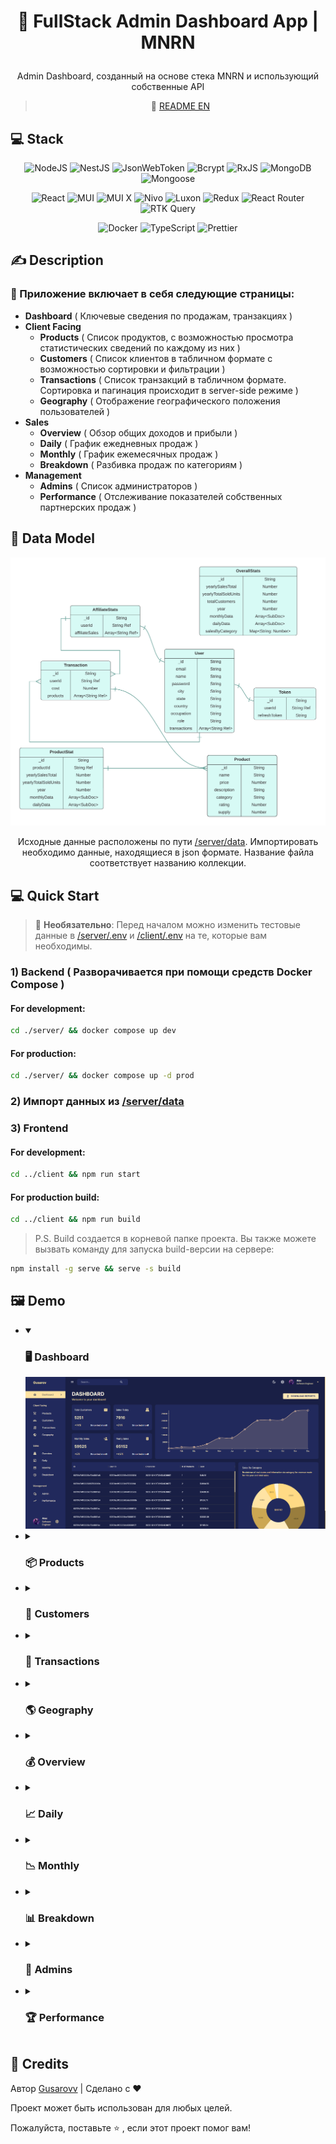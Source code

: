 <h1><p align="center">🎩 FullStack Admin Dashboard App | MNRN</p></h1>

<div align="center">

Admin Dashboard, созданный на основе стека MNRN и использующий собственные API

> 📝 [README EN](./README.md)</p>

</div>

## 💻 Stack

<div align="center">

![NodeJS](https://img.shields.io/badge/node.js-%236DA55F?style=for-the-badge&logo=node.js&logoColor=white)
![NestJS](https://img.shields.io/badge/nestjs-%23E0234E.svg?style=for-the-badge&logo=nestjs&logoColor=white)
![JsonWebToken](https://img.shields.io/badge/JWT-black?style=for-the-badge&logo=JSON%20web%20tokens)
![Bcrypt](https://img.shields.io/badge/Bcrypt-%23cf402a?style=for-the-badge&logo=bcrypt&logoColor=white)
![RxJS](https://img.shields.io/badge/RxJS-%23B7178C?style=for-the-badge&logo=ReactiveX&logoColor=white)
![MongoDB](https://img.shields.io/badge/MongoDB-%234ea94b.svg?style=for-the-badge&logo=mongodb&logoColor=white)
![Mongoose](https://img.shields.io/badge/Mongoose-%23a03333?style=for-the-badge&logo=mongoose&logoColor=white)

![React](https://img.shields.io/badge/react-%2320232a.svg?style=for-the-badge&logo=react&logoColor=%2361DAFB)
![MUI](https://img.shields.io/badge/MUI-%230081CB.svg?style=for-the-badge&logo=mui&logoColor=white)
![MUI X](https://img.shields.io/badge/MUI%20X-%230081CB.svg?style=for-the-badge&logo=mui&logoColor=white)
![Nivo](https://img.shields.io/badge/Nivo-%23ff8c80?style=for-the-badge&logo=nivo&logoColor=white)
![Luxon](https://img.shields.io/badge/Luxon-%238065b4?style=for-the-badge&logo=luxon&logoColor=white)
![Redux](https://img.shields.io/badge/redux-%23764ABC.svg?style=for-the-badge&logo=redux&logoColor=white)
![React Router](https://img.shields.io/badge/react%20router-%23CA4245.svg?style=for-the-badge&logo=react-router&logoColor=white)
![RTK Query](https://img.shields.io/badge/RTK%20Query-%23764ABC.svg?style=for-the-badge&logo=redux&logoColor=white)

![Docker](https://img.shields.io/badge/docker-%230db7ed.svg?style=for-the-badge&logo=docker&logoColor=white)
![TypeScript](https://img.shields.io/badge/typescript-%23007ACC.svg?style=for-the-badge&logo=typescript&logoColor=white)
![Prettier](https://img.shields.io/badge/prettier-1A2C34?style=for-the-badge&logo=prettier&logoColor=F7BA3E)

</div>

## ✍️ Description

### 🧾 Приложение включает в себя следующие страницы:

-   **Dashboard** ( Ключевые сведения по продажам, транзакциях )
-   **Client Facing**
    -   **Products** ( Список продуктов, с возможностью просмотра статистических сведений по каждому из них )
    -   **Customers** ( Список клиентов в табличном формате с возможностью сортировки и фильтрации )
    -   **Transactions** ( Список транзакций в табличном формате. Сортировка и пагинация происходит в server-side режиме )
    -   **Geography** ( Отображение географического положения пользователей )
-   **Sales**
    -   **Overview** ( Обзор общих доходов и прибыли )
    -   **Daily** ( График ежедневных продаж )
    -   **Monthly** ( График ежемесячных продаж )
    -   **Breakdown** ( Разбивка продаж по категориям )
-   **Management**
    -   **Admins** ( Список администраторов )
    -   **Performance** ( Отслеживание показателей собственных партнерских продаж )

## 📘 Data Model

<div align="center">

<img src="./server/data/DataModel.png" width="700"/>

Исходные данные расположены по пути [/server/data](./server/data/). Импортировать необходимо данные, находящиеся в json формате. Название файла соответствует названию коллекции.

</div>

## 💻 Quick Start

> 🔖 **Необязательно**: Перед началом можно изменить тестовые данные в [/server/.env](./server/) и [/client/.env](./client/) на те, которые вам необходимы.

### 1) Backend ( Разворачивается при помощи средств Docker Compose )

#### For development:

```bash
cd ./server/ && docker compose up dev
```

#### For production:

```bash
cd ./server/ && docker compose up -d prod
```

### 2) Импорт данных из [/server/data](./server/data/)

### 3) Frontend

#### For development:

```bash
cd ../client && npm run start
```

#### For production build:

```bash
cd ../client && npm run build
```

> P.S. Build создается в корневой папке проекта. Вы также можете вызвать команду для запуска build-версии на сервере:

```bash
npm install -g serve && serve -s build
```

## 🖼️ Demo

-   <details open>
      <summary><h3>🖥️ Dashboard</h3></summary>
      <div align="center"> 
        <img src="./demo/dashboard.png"/>
      </div>
    </details>

-   <details>
      <summary><h3>📦 Products</h3></summary>
      <div align="center"> 
        <img src="./demo/products.png"/>
      </div>
    </details>

-   <details>
      <summary><h3>👥 Customers</h3></summary>
      <div align="center"> 
        <img src="./demo/customers.png"/>
      </div>
    </details>

-   <details>
      <summary><h3>💱 Transactions</h3></summary>
      <div align="center"> 
        <img src="./demo/transactions.png"/>
      </div>
    </details>

-   <details>
      <summary><h3>🌎 Geography</h3></summary>
      <div align="center"> 
        <img src="./demo/geography.png"/>
      </div>
    </details>

-   <details>
      <summary><h3>💰 Overview</h3></summary>
      <div align="center"> 
        <img src="./demo/overview.png"/>
      </div>
    </details>

-   <details>
      <summary><h3>📈 Daily</h3></summary>
      <div align="center"> 
        <img src="./demo/daily.png"/>
      </div>
    </details>

-   <details>
      <summary><h3>📉 Monthly</h3></summary>
      <div align="center"> 
        <img src="./demo/monthly.png"/>
      </div>
    </details>

-   <details>
      <summary><h3>📊 Breakdown</h3></summary>
      <div align="center"> 
        <img src="./demo/breakdown.png"/>
      </div>
    </details>

-   <details>
      <summary><h3>💼 Admins</h3></summary>
      <div align="center"> 
        <img src="./demo/admins.png"/>
      </div>
    </details>

-   <details>
      <summary><h3>🏆 Performance</h3></summary>
      <div align="center"> 
        <img src="./demo/performance.png"/>
      </div>
    </details>

## 📄 Credits

Автор [Gusarovv](https://github.com/gusarovv) | Сделано с ❤️

Проект может быть использован для любых целей.

Пожалуйста, поставьте ⭐️ , если этот проект помог вам!
